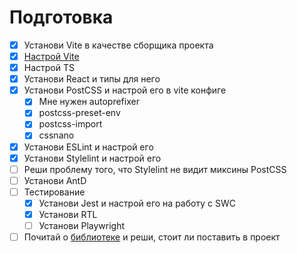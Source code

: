 # Подготовка
- [x] Установи Vite в качестве сборщика проекта
- [x] [Настрой Vite](https://vite.dev/config/#configuring-vite)
- [x] Настрой TS
- [x] Установи React и типы для него
- [x] Установи PostCSS и настрой его в vite конфиге
	- [x] Мне нужен autoprefixer
	- [x] postcss-preset-env
	- [x] postcss-import
	- [x] cssnano
- [x] Установи ESLint и настрой его
- [x] Установи Stylelint и настрой его
- [ ] Реши проблему того, что Stylelint не видит миксины PostCSS
- [ ] Установи AntD
- [ ] Тестирование
	- [x] Установи Jest и настрой его на работу с SWC
	- [x] Установи RTL
	- [ ] Установи Playwright
- [ ] Почитай о [библиотеке](https://react.dev/learn/react-compiler) и реши, стоит ли поставить в проект